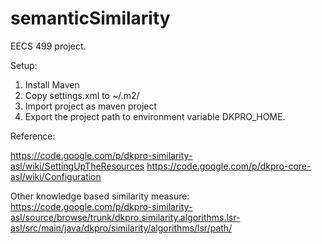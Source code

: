 semanticSimilarity
==================

EECS 499 project.

Setup:

1. Install Maven 
2. Copy settings.xml to ~/.m2/
3. Import project as maven project
4. Export the project path to environment variable DKPRO_HOME.


Reference:

https://code.google.com/p/dkpro-similarity-asl/wiki/SettingUpTheResources
https://code.google.com/p/dkpro-core-asl/wiki/Configuration

Other knowledge based similarity measure:
https://code.google.com/p/dkpro-similarity-asl/source/browse/trunk/dkpro.similarity.algorithms.lsr-asl/src/main/java/dkpro/similarity/algorithms/lsr/path/
